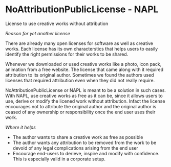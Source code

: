 # NoAttributionPublicLicense - NAPL
License to use creative works without attribution

*Reason for yet another license*

There are already many open licenses for software as well as creative works. Each license has its own characterstics that helps users to easily identify the right permissions for their works to be shared. 

Whenever we downloaded or used creative works like a photo, icon pack, animation from a free website. The license that came along with it required attribution to its original author. Sometimes we found the authors used licenses that required attribution even when they did not really require. 

NoAttributionPublicLicense or NAPL is meant to be a solution in such cases.  With NAPL, use creative works as free as it can be, since it allows users to use, derive or modify the licened work without attribution. Infact the license encourages not to attribute the original author and the original author is ceased of any ownership or responsibility once the end user uses their work. 

*Where it helps*

* The author wants to share a creative work as free as possible
* The author wants any attribution to be removed from the work to be devoid of any legal complications arising from the end user
* Encourage end-users to derieve, inspire and modify with confidence. This is especially valid in a corporate setup.







